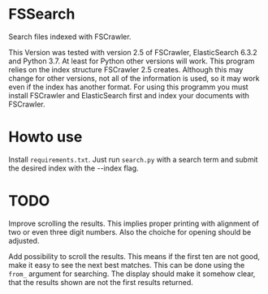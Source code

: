 # FSSearch #

Search files indexed with FSCrawler.

This Version was tested with version 2.5 of FSCrawler, ElasticSearch
6.3.2 and Python 3.7. At least for Python other versions will
work. This program relies on the index structure FSCrawler 2.5
creates. Although this may change for other versions, not all of the
information is used, so it may work even if the index has another
format. For using this programm you must install FSCrawler and
ElasticSearch first and index your documents with FSCrawler.

# Howto use #
Install `requirements.txt`.
Just run `search.py` with a search term and submit the desired index with the --index flag.

# TODO #
Improve scrolling the results. This implies proper printing with alignment of two or
even three digit numbers. Also the choiche for opening should be adjusted.

Add possibility to scroll the results. This means if the first ten are
not good, make it easy to see the next best matches. This can be done
using the `from_` argument for searching. The display should make it
somehow clear, that the results shown are not the first results
returned.
